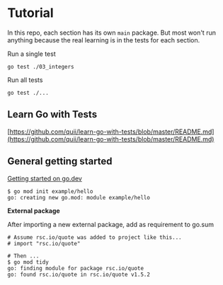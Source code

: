 # Tutorial

In this repo, each section has its own `main` package.
But most won't run anything because the real learning is in the tests for each section.

Run a single test

```
go test ./03_integers
```

Run all tests

```
go test ./...
```

## Learn Go with Tests

[https://github.com/quii/learn-go-with-tests/blob/master/README.md](https://github.com/quii/learn-go-with-tests/blob/master/README.md)

## General getting started

[Getting started on go.dev](https://go.dev/doc/tutorial/getting-started)

```
$ go mod init example/hello
go: creating new go.mod: module example/hello
```

**External package**

After importing a new external package, add as requirement to go.sum

```
# Assume rsc.io/quote was added to project like this...
# import "rsc.io/quote"

# Then ...
$ go mod tidy
go: finding module for package rsc.io/quote
go: found rsc.io/quote in rsc.io/quote v1.5.2
```

